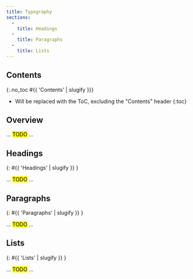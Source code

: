 ```yaml
---
title: Typography
sections:
  -
    title: Headings
  -
    title: Paragraphs
  -
    title: Lists
---
```


## Contents
{:.no_toc #{{ 'Contents' | slugify }}}

* Will be replaced with the ToC, excluding the "Contents" header
{:toc}

## Overview

... <mark>TODO</mark> ...

## Headings
{: #{{ 'Headings' | slugify }} }

... <mark>TODO</mark> ...


## Paragraphs
{: #{{ 'Paragraphs' | slugify }} }

... <mark>TODO</mark> ...

## Lists
{: #{{ 'Lists' | slugify }} }

... <mark>TODO</mark> ...
